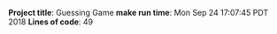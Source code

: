 **Project title**: Guessing Game
**make run time**: Mon Sep 24 17:07:45 PDT 2018
**Lines of code**: 49
